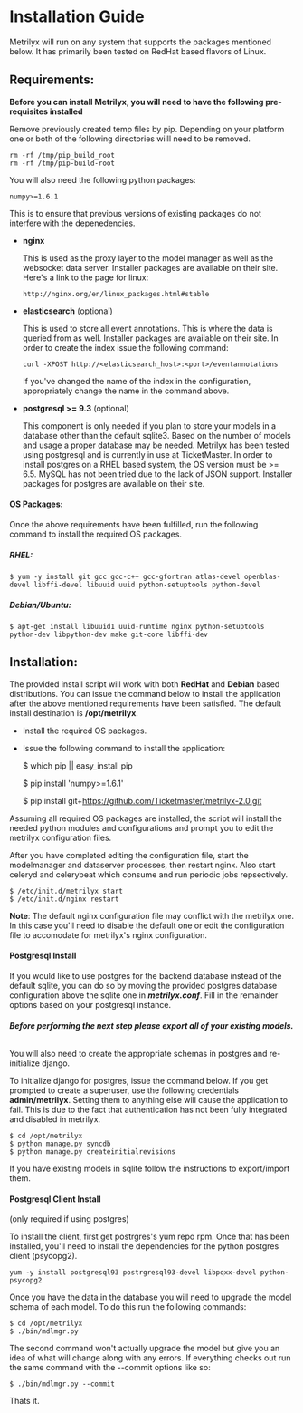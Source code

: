 Installation Guide
==================

Metrilyx will run on any system that supports the packages mentioned below.  It has primarily been tested on RedHat based flavors of Linux.

## Requirements:

**Before you can install Metrilyx, you will need to have the following pre-requisites installed**

Remove previously created temp files by pip. Depending on your platform one or both of the following directories willl need to be removed.

	rm -rf /tmp/pip_build_root
	rm -rf /tmp/pip-build-root

You will also need the following python packages:

	numpy>=1.6.1


This is to ensure that previous versions of existing packages do not interfere with the depenedencies.

*	**nginx**

	This is used as the proxy layer to the model manager as well as the websocket data server. Installer packages are available on their site. Here's a link to the page for linux:

		http://nginx.org/en/linux_packages.html#stable

*	**elasticsearch** (optional)

	This is used to store all event annotations.  This is where the data is queried from as well.  Installer packages are available on their site.
	In order to create the index issue the following command:

		curl -XPOST http://<elasticsearch_host>:<port>/eventannotations

	If you've changed the name of the index in the configuration, appropriately change the name in the command above.

*	**postgresql >= 9.3** (optional)

	This component is only needed if you plan to store your models in a database other than the default sqlite3.  Based on the number of models and usage a proper database may be needed.  Metrilyx has been tested using postgresql and is currently in use at TicketMaster.  In order to install postgres on a RHEL based system, the OS version must be >= 6.5.  MySQL has not been tried due to the lack of JSON support.  Installer packages for postgres are available on their site.


#### OS Packages:
Once the above requirements have been fulfilled, run the following command to install the required OS packages.

##### RHEL:

	$ yum -y install git gcc gcc-c++ gcc-gfortran atlas-devel openblas-devel libffi-devel libuuid uuid python-setuptools python-devel

##### Debian/Ubuntu:

	$ apt-get install libuuid1 uuid-runtime nginx python-setuptools python-dev libpython-dev make git-core libffi-dev

## Installation:
The provided install script will work with both **RedHat** and **Debian** based distributions.  You can issue the command below to install the application after the above mentioned requirements have been satisfied. The default install destination is **/opt/metrilyx**.

- Install the required OS packages.

- Issue the following command to install the application:

	$ which pip || easy_install pip

	$ pip install 'numpy>=1.6.1'

	$ pip install git+https://github.com/Ticketmaster/metrilyx-2.0.git

Assuming all required OS packages are installed, the script will install the needed python modules and configurations and prompt you to edit the metrilyx configuration files.

After you have completed editing the configuration file, start the modelmanager and dataserver processes, then restart nginx.  Also start celeryd and celerybeat which consume and run periodic jobs repsectively.

	$ /etc/init.d/metrilyx start
	$ /etc/init.d/nginx restart


**Note**: The default nginx configuration file may conflict with the metrilyx one.  In this case you'll need to disable the default one or edit the configuration file to accomodate for metrilyx's nginx configuration.

#### Postgresql Install
If you would like to use postgres for the backend database instead of the default sqlite, you can do so by moving the provided postgres database configuration above the sqlite one in ***metrilyx.conf***.  Fill in the remainder options based on your postgresql instance.

###### ***Before performing the next step please export all of your existing models.***

You will also need to create the appropriate schemas in postgres and re-initialize django.

To initialize django for postgres, issue the command below.  If you get prompted to create a superuser, use the following credentials **admin/metrilyx**.  Setting them to anything else will cause the application to fail.  This is due to the fact that authentication has not been fully integrated and disabled in metrilyx.

	$ cd /opt/metrilyx
	$ python manage.py syncdb
	$ python manage.py createinitialrevisions

If you have existing models in sqlite follow the instructions to export/import them.

#### Postgresql Client Install
(only required if using postgres)

To install the client, first get postrgres's yum repo rpm.  Once that has been installed, you'll need to install the dependencies for the python postgres client (psycopg2).

	yum -y install postgresql93 postrgresql93-devel libpqxx-devel python-psycopg2

Once you have the data in the database you will need to upgrade the model schema of each model.  To do this run the following commands:

	$ cd /opt/metrilyx
	$ ./bin/mdlmgr.py

The second command won't actually upgrade the model but give you an idea of what will change along with any errors.  If everything checks out run the same command with the --commit options like so:

	$ ./bin/mdlmgr.py --commit

Thats it.

